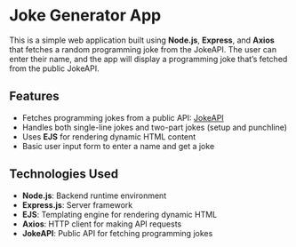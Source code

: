 # Joke Generator App

This is a simple web application built using **Node.js**, **Express**, and **Axios** that fetches a random programming joke from the JokeAPI. The user can enter their name, and the app will display a programming joke that’s fetched from the public JokeAPI.

## Features
- Fetches programming jokes from a public API: [JokeAPI](https://v2.jokeapi.dev)
- Handles both single-line jokes and two-part jokes (setup and punchline)
- Uses **EJS** for rendering dynamic HTML content
- Basic user input form to enter a name and get a joke

## Technologies Used
- **Node.js**: Backend runtime environment
- **Express.js**: Server framework
- **EJS**: Templating engine for rendering dynamic HTML
- **Axios**: HTTP client for making API requests
- **JokeAPI**: Public API for fetching programming jokes